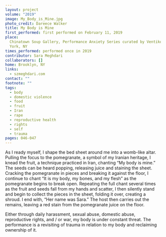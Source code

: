 ```yaml
---
layout: project
volume: "2019"
image: My_Body_is_Mine.jpg
photo_credit: Dareece Walker
title: My Body is Mine
first_performed: first performed on February 11, 2019
place:
  Chinatown Soup Gallery, Performance Anxiety Series curated by Ventiko, New
  York, NY
times_performed: performed once in 2019
contributor: Sara Meghdari
collaborators: []
home: Brooklyn, NY
links:
  - szmeghdari.com
contact: ""
footnote: ""
tags:
  - body
  - domestic violence
  - food
  - fruit
  - Iran
  - rape
  - reproductive health
  - rights
  - self
  - trauma
pages: 046-047
---
```


As I ready myself, I shape the bed sheet around me into a womb-like altar. Pulling the focus to the pomegranate, a symbol of my Iranian heritage, I knead the fruit, a technique practiced in Iran, chanting “My body is mine.” The seeds can be heard popping, releasing juice and staining the sheet. Cracking the pomegranate in pieces and breaking it against the floor, I continue to chant “It is my body, my bones, and my flesh” as the pomegranate begins to break open. Repeating the full chant several times as the fruit and seeds fall from my hands and scatter, I then silently stand and begin to collect the pieces in the sheet, folding it over, creating a shroud. I end with, “Her name was Sara.” The host then carries out the remains, leaving a red stain from the pomegranate juice on the floor.

Either through daily harassment, sexual abuse, domestic abuse, reproductive rights, and / or war, my body is under constant threat. The performance is a revisiting of trauma in relation to my body and reclaiming ownership of it.
